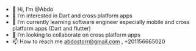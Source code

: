 - 👋 Hi, I’m @Abdo
- 👀 I’m interested in Dart and cross platform apps
- 🌱 I’m currently learning software engineer especially mobile and cross platform apps (Dart and flutter)
- 💞️ I’m looking to collaborate on cross platform apps
- 📫 How to reach me abdostorr@gmail.com  , +201156665020

<!---
abdostor/abdostor is a ✨ special ✨ repository because its `README.md` (this file) appears on your GitHub profile.
You can click the Preview link to take a look at your changes.
--->
